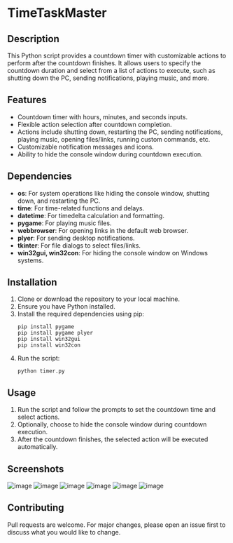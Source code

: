 # TimeTaskMaster
## Description
This Python script provides a countdown timer with customizable actions to perform after the countdown finishes. It allows users to specify the countdown duration and select from a list of actions to execute, such as shutting down the PC, sending notifications, playing music, and more.

## Features
- Countdown timer with hours, minutes, and seconds inputs.
- Flexible action selection after countdown completion.
- Actions include shutting down, restarting the PC, sending notifications, playing music, opening files/links, running custom commands, etc.
- Customizable notification messages and icons.
- Ability to hide the console window during countdown execution.

## Dependencies
- **os**: For system operations like hiding the console window, shutting down, and restarting the PC.
- **time**: For time-related functions and delays.
- **datetime**: For timedelta calculation and formatting.
- **pygame**: For playing music files.
- **webbrowser**: For opening links in the default web browser.
- **plyer**: For sending desktop notifications.
- **tkinter**: For file dialogs to select files/links.
- **win32gui, win32con**: For hiding the console window on Windows systems.

## Installation
1. Clone or download the repository to your local machine.
2. Ensure you have Python installed.
3. Install the required dependencies using pip:
    ```
    pip install pygame
    pip install pygame plyer
    pip install win32gui
    pip install win32con
    ```
4. Run the script:
    ```
    python timer.py
    ```

## Usage
1. Run the script and follow the prompts to set the countdown time and select actions.
2. Optionally, choose to hide the console window during countdown execution.
3. After the countdown finishes, the selected action will be executed automatically.

## Screenshots
![image](https://github.com/MYounesEG/TimeTaskMaster/assets/158834031/228359d3-4833-47d2-9e47-b323a99adf7b)
![image](https://github.com/MYounesEG/TimeTaskMaster/assets/158834031/ce559c6c-75f5-42b9-a187-dbd596a6c5d1)
![image](https://github.com/MYounesEG/TimeTaskMaster/assets/158834031/1929411f-7195-4728-ae02-71a0b205d385)
![image](https://github.com/MYounesEG/TimeTaskMaster/assets/158834031/c7e8aa46-824d-4414-9456-394fda1de1ef)
![image](https://github.com/MYounesEG/TimeTaskMaster/assets/158834031/5cfd8bd6-aeaa-47e4-acda-cb85d42536fe)
![image](https://github.com/MYounesEG/TimeTaskMaster/assets/158834031/63db09f0-789a-411f-bcce-04c894737ff2)


## Contributing
Pull requests are welcome. For major changes, please open an issue first to discuss what you would like to change.
